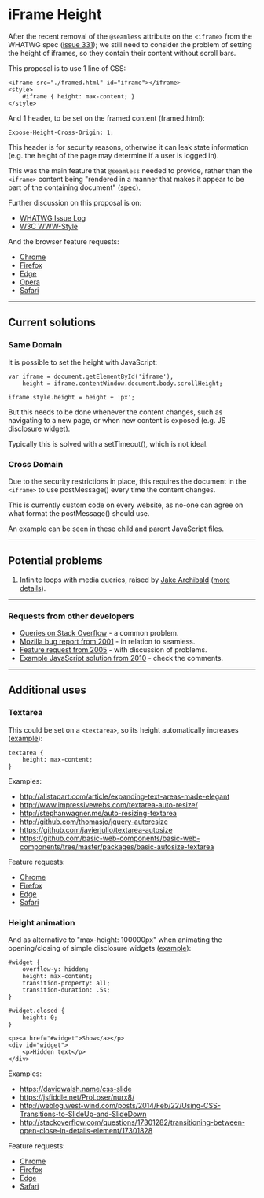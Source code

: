 # iFrame Height

After the recent removal of the `@seamless` attribute on the `<iframe>` from the WHATWG spec ([issue 331](https://github.com/whatwg/html/issues/331)); we still need to consider the problem of setting the height of iframes, so they contain their content without scroll bars.

This proposal is to use 1 line of CSS:

	<iframe src="./framed.html" id="iframe"></iframe>
	<style>
		#iframe { height: max-content; }
	</style>

And 1 header, to be set on the framed content (framed.html):

	Expose-Height-Cross-Origin: 1;

This header is for security reasons, otherwise it can leak state information (e.g. the height of the page may determine if a user is logged in).

This was the main feature that `@seamless` needed to provide, rather than the `<iframe>` content being "rendered in a manner that makes it appear to be part of the containing document" ([spec](https://www.w3.org/html/wg/drafts/html/master/single-page.html#attr-iframe-seamless)).

Further discussion on this proposal is on:

- [WHATWG Issue Log](https://github.com/whatwg/html/issues/555)
- [W3C WWW-Style](https://lists.w3.org/Archives/Public/www-style/2016Jan/0236.html)

And the browser feature requests:

- [Chrome](https://crbug.com/584913)
- [Firefox](https://bugzilla.mozilla.org/show_bug.cgi?id=1246423)
- [Edge](https://wpdev.uservoice.com/forums/257854-microsoft-edge-developer/suggestions/12237801-feature-request-auto-resize-iframes-based-on-cont)
- [Opera](https://forums.opera.com/discussion/1870727/feature-request-auto-resize-iframes-based-on-content#Item_1)
- [Safari](https://bugs.webkit.org/show_bug.cgi?id=153952)

---

## Current solutions

### Same Domain

It is possible to set the height with JavaScript:

	var iframe = document.getElementById('iframe'),
		height = iframe.contentWindow.document.body.scrollHeight;

	iframe.style.height = height + 'px';

But this needs to be done whenever the content changes, such as navigating to a new page, or when new content is exposed (e.g. JS disclosure widget).

Typically this is solved with a setTimeout(), which is not ideal.

### Cross Domain

Due to the security restrictions in place, this requires the document in the `<iframe>` to use postMessage() every time the content changes.

This is currently custom code on every website, as no-one can agree on what format the postMessage() should use.

An example can be seen in these [child](/example/size-cross-origin-child.js) and [parent](/example/size-cross-origin-parent.js) JavaScript files.

---

## Potential problems

1. Infinite loops with media queries, raised by [Jake Archibald](https://lists.w3.org/Archives/Public/www-style/2016Feb/0065.html) ([more details](./problems/infinite-loops.md)).

---

### Requests from other developers

- [Queries on Stack Overflow](http://stackoverflow.com/search?q=resize+iframe) - a common problem.
- [Mozilla bug report from 2001](https://bugzilla.mozilla.org/show_bug.cgi?id=80713) - in relation to seamless.
- [Feature request from 2005](http://blog.gerv.net/2005/02/autosizing_ifra/) - with discussion of problems.
- [Example JavaScript solution from 2010](https://css-tricks.com/snippets/jquery/fit-iframe-to-content/) - check the comments.

---

## Additional uses

### Textarea

This could be set on a `<textarea>`, so its height automatically increases ([example](./additional/textarea/)):

	textarea {
	    height: max-content;
	}

Examples:

- http://alistapart.com/article/expanding-text-areas-made-elegant
- http://www.impressivewebs.com/textarea-auto-resize/
- http://stephanwagner.me/auto-resizing-textarea
- http://github.com/thomasjo/jquery-autoresize
- https://github.com/javierjulio/textarea-autosize
- https://github.com/basic-web-components/basic-web-components/tree/master/packages/basic-autosize-textarea

Feature requests:

- [Chrome](https://crbug.com/596326)
- [Firefox](https://bugzilla.mozilla.org/show_bug.cgi?id=1258214)
- [Edge](https://wpdev.uservoice.com/forums/257854-microsoft-edge-developer/suggestions/13051191-feature-request-auto-resize-textarea)
- [Safari](https://bugs.webkit.org/show_bug.cgi?id=155703)

### Height animation

And as alternative to "max-height: 100000px" when animating the opening/closing of simple disclosure widgets ([example](./additional/height-animation/)):

	#widget {
	    overflow-y: hidden;
	    height: max-content;
	    transition-property: all;
	    transition-duration: .5s;
	}

	#widget.closed {
	    height: 0;
	}

    <p><a href="#widget">Show</a></p>
    <div id="widget">
        <p>Hidden text</p>
    </div>

Examples:

- https://davidwalsh.name/css-slide
- https://jsfiddle.net/ProLoser/nurx8/
- http://weblog.west-wind.com/posts/2014/Feb/22/Using-CSS-Transitions-to-SlideUp-and-SlideDown
- http://stackoverflow.com/questions/17301282/transitioning-between-open-close-in-details-element/17301828

Feature requests:

- [Chrome](https://crbug.com/596330)
- [Firefox](https://bugzilla.mozilla.org/show_bug.cgi?id=1258216)
- [Edge](https://wpdev.uservoice.com/forums/257854-microsoft-edge-developer/suggestions/13051218-feature-request-animating-max-height-height-bas)
- [Safari](https://bugs.webkit.org/show_bug.cgi?id=155704)
